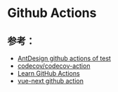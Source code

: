 # Github Actions

## 参考：

- [AntDesign github actions of test](https://github.com/ant-design/ant-design/blob/79f566b7f8abb1012ef55b0d2793bfdf5595b85d/.github/workflows/test.yml)
- [codecov/codecov-action](https://github.com/codecov/codecov-action)
- [Learn GitHub Actions](https://docs.github.com/en/actions/learn-github-actions)
- [vue-next github action](https://raw.githubusercontent.com/vuejs/vue-next/master/.github/workflows/ci.yml)
